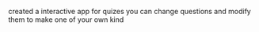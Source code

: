 created a interactive app for quizes
you can change questions and modify them to make one of your own kind 

